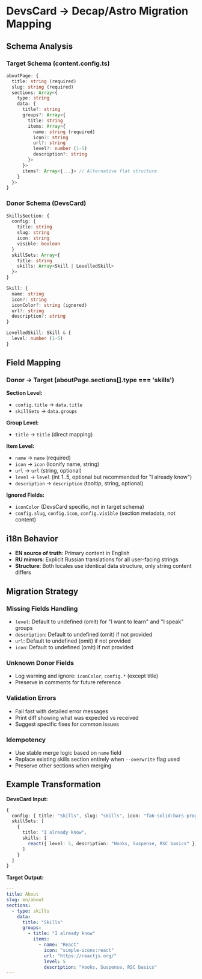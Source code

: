 # DevsCard → Decap/Astro Migration Mapping

## Schema Analysis

### Target Schema (content.config.ts)
```typescript
aboutPage: {
  title: string (required)
  slug: string (required) 
  sections: Array<{
    type: string
    data: {
      title?: string
      groups?: Array<{
        title: string
        items: Array<{
          name: string (required)
          icon?: string
          url?: string  
          level?: number (1-5)
          description?: string
        }>
      }>
      items?: Array<{...}> // Alternative flat structure
    }
  }>
}
```

### Donor Schema (DevsCard)
```typescript
SkillsSection: {
  config: {
    title: string
    slug: string
    icon: string
    visible: boolean
  }
  skillSets: Array<{
    title: string
    skills: Array<Skill | LevelledSkill>
  }>
}

Skill: {
  name: string
  icon?: string
  iconColor?: string (ignored)
  url?: string
  description?: string
}

LevelledSkill: Skill & {
  level: number (1-5)
}
```

## Field Mapping

### Donor → Target (aboutPage.sections[].type === 'skills')

**Section Level:**
- `config.title` → `data.title`
- `skillSets` → `data.groups`

**Group Level:**
- `title` → `title` (direct mapping)

**Item Level:**
- `name` → `name` (required)
- `icon` → `icon` (Iconify name, string)
- `url` → `url` (string, optional)
- `level` → `level` (int 1..5, optional but recommended for "I already know")
- `description` → `description` (tooltip, string, optional)

**Ignored Fields:**
- `iconColor` (DevsCard specific, not in target schema)
- `config.slug`, `config.icon`, `config.visible` (section metadata, not content)

## i18n Behavior

- **EN source of truth**: Primary content in English
- **RU mirrors**: Explicit Russian translations for all user-facing strings
- **Structure**: Both locales use identical data structure, only string content differs

## Migration Strategy

### Missing Fields Handling
- `level`: Default to undefined (omit) for "I want to learn" and "I speak" groups
- `description`: Default to undefined (omit) if not provided
- `url`: Default to undefined (omit) if not provided
- `icon`: Default to undefined (omit) if not provided

### Unknown Donor Fields
- Log warning and ignore: `iconColor`, `config.*` (except title)
- Preserve in comments for future reference

### Validation Errors
- Fail fast with detailed error messages
- Print diff showing what was expected vs received
- Suggest specific fixes for common issues

### Idempotency
- Use stable merge logic based on `name` field
- Replace existing skills section entirely when `--overwrite` flag used
- Preserve other sections when merging

## Example Transformation

**DevsCard Input:**
```typescript
{
  config: { title: "Skills", slug: "skills", icon: "fa6-solid:bars-progress", visible: true },
  skillSets: [
    {
      title: "I already know",
      skills: [
        react({ level: 5, description: "Hooks, Suspense, RSC basics" })
      ]
    }
  ]
}
```

**Target Output:**
```yaml
---
title: About
slug: en/about
sections:
  - type: skills
    data:
      title: "Skills"
      groups:
        - title: "I already know"
          items:
            - name: "React"
              icon: "simple-icons:react"
              url: "https://reactjs.org/"
              level: 5
              description: "Hooks, Suspense, RSC basics"
---
```
